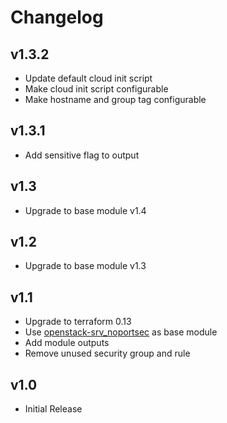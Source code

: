 # Changelog

## v1.3.2

- Update default cloud init script
- Make cloud init script configurable
- Make hostname and group tag configurable

## v1.3.1

- Add sensitive flag to output
## v1.3

 -  Upgrade to base module v1.4
## v1.2

- Upgrade to base module v1.3 

## v1.1

- Upgrade to terraform 0.13
- Use [openstack-srv_noportsec](https://git-service.ait.ac.at/sct-cyberrange/terraform-modules/openstack-srv_noportsec/-/tree/master) as base module
- Add module outputs
- Remove unused security group and rule

## v1.0

- Initial Release